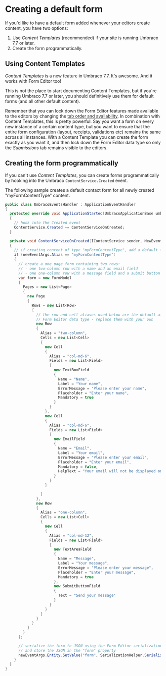 # Creating a default form
If you'd like to have a default form added whenever your editors create content, you have two options:

1. Use *Content Templates* (recommended) if your site is running Umbraco 7.7 or later.
2. Create the form programmatically. 

## Using Content Templates
*Content Templates* is a new feature in Umbraco 7.7. It's awesome. And it works with Form Editor too! 

This is not the place to start documenting Content Templates, but if you're running Umbraco 7.7 or later, you should definitively use them for default forms (and all other default content).

Remember that you can lock down the Form Editor features made available to the editors by changing the [tab order and availability](install.md#tab-order-and-availiability). In combination with Content Templates, this is pretty powerful. Say you want a form on every new instance of a certain content type, but you want to ensure that the entire form configuration (layout, receipts, validations etc) remains the same across all instances. With a Content Template you can create the form exactly as you want it, and then lock down the Form Editor data type so only the *Submissions* tab remains visible to the editors.

## Creating the form programmatically
If you can't use *Content Templates*, you can create forms programmatically by hooking into the Umbraco `ContentService.Created` event.

The following sample creates a default contact form for all newly created "myFormContentType" content.

```cs
public class UmbracoEventsHandler : ApplicationEventHandler
{
  protected override void ApplicationStarted(UmbracoApplicationBase umbracoApplication, ApplicationContext applicationContext)
  {
    // hook into the Created event
    ContentService.Created += ContentServiceOnCreated;
  }

  private void ContentServiceOnCreated(IContentService sender, NewEventArgs<IContent> newEventArgs)
  {
    // if creating content of type "myFormContentType", add a default form
    if (newEventArgs.Alias == "myFormContentType")
    {
      // create a one page form containing two rows:
      // - one two-column row with a name and an email field
      // - one one-column row with a message field and a submit button
      var form = new FormModel
      {
        Pages = new List<Page>
        {
          new Page
          {
            Rows = new List<Row>
            {
              // the row and cell aliases used below are the default aliases from the 
              // Form Editor data type - replace them with your own
              new Row
              {
                Alias = "two-column",
                Cells = new List<Cell>
                {
                  new Cell
                  {
                    Alias = "col-md-6",
                    Fields = new List<Field>
                    {
                      new TextBoxField
                      {
                        Name = "Name",
                        Label = "Your name",
                        ErrorMessage = "Please enter your name",
                        Placeholder = "Enter your name",
                        Mandatory = true
                      }
                    }
                  },
                  new Cell
                  {
                    Alias = "col-md-6",
                    Fields = new List<Field>
                    {
                      new EmailField
                      {
                        Name = "Email",
                        Label = "Your email",
                        ErrorMessage = "Please enter your email",
                        Placeholder = "Enter your email",
                        Mandatory = false,
                        HelpText = "Your email will not be displayed on the site."
                      }
                    }
                  }

                }
              },
              new Row
              {
                Alias = "one-column",
                Cells = new List<Cell>
                {
                  new Cell
                  {
                    Alias = "col-md-12",
                    Fields = new List<Field>
                    {
                      new TextAreaField
                      {
                        Name = "Message",
                        Label = "Your message",
                        ErrorMessage = "Please enter your message",
                        Placeholder = "Enter your message",
                        Mandatory = true
                      },
                      new SubmitButtonField
                      {
                        Text = "Send your message"
                      }
                    }
                  }
                }
              }
            }
          }
        }
      };

      // serialize the form to JSON using the Form Editor serialization helper
      // and store the JSON in the "form" property
      newEventArgs.Entity.SetValue("form", SerializationHelper.SerializeFormModel(form));
    }
  }
}
```